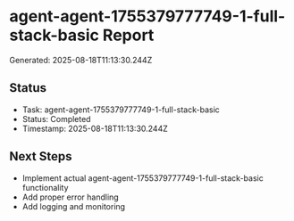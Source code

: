 # agent-agent-1755379777749-1-full-stack-basic Report

Generated: 2025-08-18T11:13:30.244Z

## Status
- Task: agent-agent-1755379777749-1-full-stack-basic
- Status: Completed
- Timestamp: 2025-08-18T11:13:30.244Z

## Next Steps
- Implement actual agent-agent-1755379777749-1-full-stack-basic functionality
- Add proper error handling
- Add logging and monitoring
